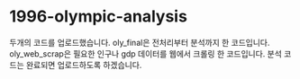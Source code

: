 # 1996-olympic-analysis

두개의 코드를 업로드했습니다.
oly_final은 전처리부터 분석까지 한 코드입니다.
oly_web_scrap은 필요한 인구나 gdp 데이터를 웹에서 크롤링 한 코드입니다.
분석 코드는 완료되면 업로드하도록 하겠습니다.
